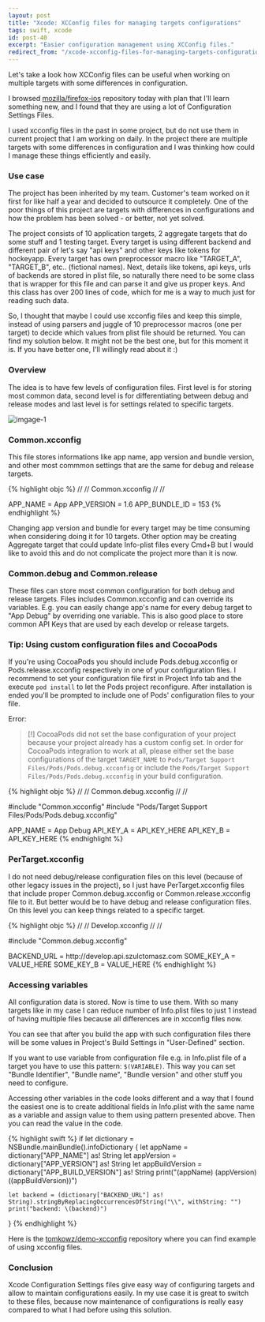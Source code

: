 ```yaml
---
layout: post
title: "Xcode: XCConfig files for managing targets configurations"
tags: swift, xcode
id: post-40
excerpt: "Easier configuration management using XCConfig files."
redirect_from: "/xcode-xcconfig-files-for-managing-targets-configurations/"
---
```

Let's take a look how XCConfig files can be useful when working on multiple
targets with some differences in configuration.

I browsed [mozilla/firefox-ios][firefox] repository today with plan that I'll
learn something new, and I found that they are using a lot of Configuration
Settings Files.

I used xcconfig files in the past in some project, but do not use them in
current project that I am working on daily. In the project there are multiple
targets with some differences in configuration and I was thinking how could I
manage these things efficiently and easily.

### Use case
The project has been inherited by my team. Customer's team worked on it first
for like half a year and decided to outsource it completely. One of the poor
things of this project are targets with differences in configurations and how
the problem has been solved - or better, not yet solved.

The project consists of 10 application targets, 2 aggregate targets that do
some stuff and 1 testing target. Every target is using different backend and
different pair of let's say "api keys" and other keys like tokens for hockeyapp.
Every target has own preprocessor macro like "TARGET_A", "TARGET_B", etc..
(fictional names). Next, details like tokens, api keys, urls of backends are
stored in plist file, so naturally there need to be some class that is wrapper
for this file and can parse it and give us proper keys. And this class has
over 200 lines of code, which for me is a way to much just for reading such data.

So, I thought that maybe I could use xcconfig files and keep this simple,
instead of using parsers and juggle of 10 preprocessor macros (one per target)
to decide which values from plist file should be returned. You can find my
solution below. It might not be the best one, but for this moment it is. If
you have better one, I'll willingly read about it :)

### Overview
The idea is to have few levels of configuration files. First level is for storing
most common data, second level is for differentiating between debug and release
modes and last level is for settings related to specific targets.

![imgage-1][img-1]


### Common.xcconfig
This file stores informations like app name, app version and bundle version,
and other most commmon settings that are the same for debug and release targets.

{% highlight objc %}
//
//  Common.xcconfig
//  <truncated>
//

APP_NAME = App
APP_VERSION = 1.6
APP_BUNDLE_ID = 153
{% endhighlight %}

Changing app version and bundle for every target may be time consuming when
considering doing it for 10 targets. Other option may be creating Aggregate
target that could update Info-plist files every Cmd+B but I would like to avoid
this and do not complicate the project more than it is now.

### Common.debug and Common.release
These files can store most common configuration for both debug and release targets.
Files includes Common.xcconfig and can override its variables. E.g. you can
easily change app's name for every debug target to "App Debug" by overriding
one variable. This is also good place to store common API Keys that are used
by each develop or release targets.

### Tip: Using custom configuration files and CocoaPods
If you're using CocoaPods you should include Pods.debug.xcconfig or
Pods.release.xcconfig respectively in one of your configuration files. I
recommend to set your configuration file first in Project Info tab and the execute
`pod install` to let the Pods project reconfigure. After installation is ended
you'll be prompted to include one of Pods' configuration files to your file.


Error:

> [!] CocoaPods did not set the base configuration of your project because your project already has a custom config set. In order for CocoaPods integration to work at all, please either set the base configurations of the target `TARGET_NAME` to `Pods/Target Support Files/Pods/Pods.debug.xcconfig` or include the `Pods/Target Support Files/Pods/Pods.debug.xcconfig` in your build configuration.</em>

{% highlight objc %}
//
//  Common.debug.xcconfig
//  <truncated>
//

#include "Common.xcconfig"
#include "Pods/Target Support Files/Pods/Pods.debug.xcconfig"

APP_NAME = App Debug
API_KEY_A = API_KEY_HERE
API_KEY_B = API_KEY_HERE
{% endhighlight %}

### PerTarget.xcconfig
I do not need debug/release configuration files on this level
(because of other legacy issues in the project), so I just have PerTarget.xcconfig
files that include proper Common.debug.xcconfig or Common.release.xcconfig
file to it. But better would be to have debug and release configuration files.
On this level you can keep things related to a specific target.

{% highlight objc %}
//
//  Develop.xcconfig
//  <truncated>
//

#include "Common.debug.xcconfig"

BACKEND_URL = http:\/\/develop.api.szulctomasz.com
SOME_KEY_A = VALUE_HERE
SOME_KEY_B = VALUE_HERE
{% endhighlight %}

### Accessing variables
All configuration data is stored. Now is time to use them. With so many targets
like in my case I can reduce number of Info.plist files to just 1 instead of
having multiple files because all differences are in xcconfig files now.

You can see that after you build the app with such configuration files there
will be some values in Project's Build Settings in "User-Defined" section.

If you want to use variable from configuration file e.g. in Info.plist file of a
target you have to use this pattern: `$(VARIABLE)`. This way you can set
"Bundle Identifier", "Bundle name", "Bundle version" and other stuff you
need to configure.

Accessing other variables in the code looks different and a way that I
found the easiest one is to create additional fields in Info.plist with
the same name as a variable and assign value to them using pattern presented above. Then you can read the value in the code.

{% highlight swift %}
if let dictionary = NSBundle.mainBundle().infoDictionary {
    let appName = dictionary["APP_NAME"] as! String
    let appVersion = dictionary["APP_VERSION"] as! String
    let appBuildVersion = dictionary["APP_BUILD_VERSION"] as! String
    print("\(appName) \(appVersion) (\(appBuildVersion))")

    let backend = (dictionary["BACKEND_URL"] as! String).stringByReplacingOccurrencesOfString("\\", withString: "")
    print("backend: \(backend)")
}
{% endhighlight %}

Here is the [tomkowz/demo-xcconfig][gh-demo] repository where you can find
example of using xcconfig files.

### Conclusion
Xcode Configuration Settings files give easy way of configuring targets and
allow to maintain configurations easily. In my use case it is great to switch
to these files, because now maintenance of configurations is really easy
compared to what I had before using this solution.

[firefox]: https://github.com/mozilla/firefox-ios
[gh-demo]: https://github.com/tomkowz/demo-xcconfig

[img-1]: /uploads/{{page.id}}/1.png
